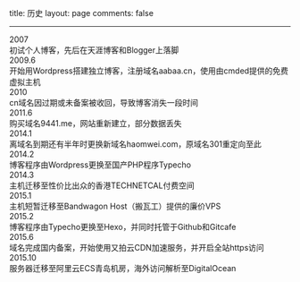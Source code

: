 title: 历史
layout: page
comments: false

---
<div class="timeline">
    <div class="timeline-item active">
        <div class="year">2007 <span class="marker"><span class="dot"></span></span>
        </div>
        <div class="info">初试个人博客，先后在天涯博客和Blogger上落脚</div>
    </div>
    <div class="timeline-item active">
        <div class="year">2009.6 <span class="marker"><span class="dot"></span></span>
        </div>
        <div class="info">开始用Wordpress搭建独立博客，注册域名aabaa.cn，使用由cmded提供的免费虚拟主机</div>
    </div>
    <div class="timeline-item active">
        <div class="year">2010 <span class="marker"><span class="dot"></span></span>
        </div>
        <div class="info">cn域名因过期或未备案被收回，导致博客消失一段时间</div>
    </div>
    <div class="timeline-item active">
        <div class="year">2011.6 <span class="marker"><span class="dot"></span></span>
        </div>
        <div class="info">购买域名9441.me，网站重新建立，部分数据丢失</div>
    </div>
    <div class="timeline-item active">
        <div class="year">2014.1 <span class="marker"><span class="dot"></span></span>
        </div>
        <div class="info">离域名到期还有半年时更换新域名haomwei.com，原域名301重定向至此</div>
    </div>
    <div class="timeline-item active">
        <div class="year">2014.2 <span class="marker"><span class="dot"></span></span>
        </div>
        <div class="info">博客程序由Wordpress更换至国产PHP程序Typecho</div>
    </div>
    <div class="timeline-item active">
        <div class="year">2014.3 <span class="marker"><span class="dot"></span></span>
        </div>
        <div class="info">主机迁移至性价比出众的香港TECHNETCAL付费空间</div>
    </div>
    <div class="timeline-item active">
        <div class="year">2015.1 <span class="marker"><span class="dot"></span></span>
        </div>
        <div class="info">主机短暂迁移至Bandwagon Host（搬瓦工）提供的廉价VPS</div>
    </div>
    <div class="timeline-item active">
        <div class="year">2015.2 <span class="marker"><span class="dot"></span></span>
        </div>
        <div class="info">博客程序由Typecho更换至Hexo，并同时托管于Github和Gitcafe</div>
    </div>
    <div class="timeline-item active">
        <div class="year">2015.6 <span class="marker"><span class="dot"></span></span>
        </div>
        <div class="info">域名完成国内备案，开始使用又拍云CDN加速服务，并开启全站https访问</div>
    </div>
    <div class="timeline-item active">
        <div class="year">2015.10 <span class="marker"><span class="dot"></span></span>
        </div>
        <div class="info">服务器迁移至阿里云ECS青岛机房，海外访问解析至DigitalOcean</div>
    </div>
</div>